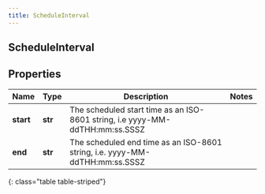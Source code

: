 ```yaml
---
title: ScheduleInterval
---
```

## ScheduleInterval

## Properties

|Name | Type | Description | Notes|
|------------ | ------------- | ------------- | -------------|
| **start** | **str** | The scheduled start time as an ISO-8601 string, i.e yyyy-MM-ddTHH:mm:ss.SSSZ | |
| **end** | **str** | The scheduled end time as an ISO-8601 string, i.e. yyyy-MM-ddTHH:mm:ss.SSSZ | |
{: class="table table-striped"}


